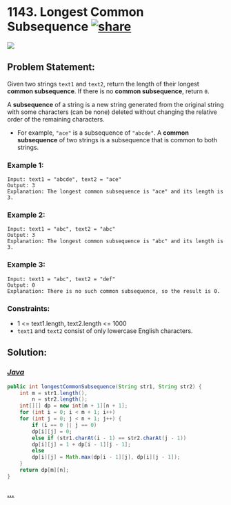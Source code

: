 # 1143. Longest Common Subsequence [![share]](https://leetcode.com/problems/longest-common-subsequence/)

![][medium]

## Problem Statement:

Given two strings `text1` and `text2`, return the length of their longest **common subsequence**. If there is no **common subsequence**, return `0`.

A **subsequence** of a string is a new string generated from the original string with some characters (can be none) deleted without changing the relative order of the remaining characters.

- For example, `"ace"` is a subsequence of `"abcde"`.
  A **common subsequence** of two strings is a subsequence that is common to both strings.

### Example 1:

```
Input: text1 = "abcde", text2 = "ace"
Output: 3
Explanation: The longest common subsequence is "ace" and its length is 3.
```

### Example 2:

```
Input: text1 = "abc", text2 = "abc"
Output: 3
Explanation: The longest common subsequence is "abc" and its length is 3.
```

### Example 3:

```
Input: text1 = "abc", text2 = "def"
Output: 0
Explanation: There is no such common subsequence, so the result is 0.
```

### Constraints:

- 1 <= text1.length, text2.length <= 1000
- `text1` and `text2` consist of only lowercase English characters.

## Solution:

### [_Java_](#)

```java
public int longestCommonSubsequence(String str1, String str2) {
    int m = str1.length(),
        n = str2.length();
    int[][] dp = new int[m + 1][n + 1];
    for (int i = 0; i < m + 1; i++)
    for (int j = 0; j < n + 1; j++) {
        if (i == 0 || j == 0)
        dp[i][j] = 0;
        else if (str1.charAt(i - 1) == str2.charAt(j - 1))
        dp[i][j] = 1 + dp[i - 1][j - 1];
        else
        dp[i][j] = Math.max(dp[i - 1][j], dp[i][j - 1]);
    }
    return dp[m][n];
}
```

### [_..._](#)

```

```

<!----------------------------------{ link }--------------------------------->

[share]: https://img.icons8.com/external-anggara-blue-anggara-putra/20/000000/external-share-user-interface-basic-anggara-blue-anggara-putra-2.png
[medium]: https://img.shields.io/badge/Difficulty-Medium-yellow.svg
